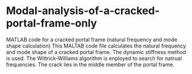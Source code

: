 # Modal-analysis-of-a-cracked-portal-frame-only
MATLAB code for a cracked portal frame (natural frequency and mode shape calculation)
This MALTAB code file calculates the natural frequency and mode shape of a cracked portal frame. The dynamic stiffness method is used. The Wittrick-Williams algorithm is enployed to search for natrual frequencies. The crack lies in the middle member of the portal frame.
